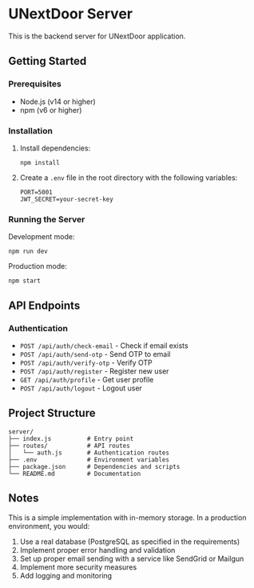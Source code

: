 # UNextDoor Server

This is the backend server for UNextDoor application.

## Getting Started

### Prerequisites

- Node.js (v14 or higher)
- npm (v6 or higher)

### Installation

1. Install dependencies:
   ```
   npm install
   ```

2. Create a `.env` file in the root directory with the following variables:
   ```
   PORT=5001
   JWT_SECRET=your-secret-key
   ```

### Running the Server

Development mode:
```
npm run dev
```

Production mode:
```
npm start
```

## API Endpoints

### Authentication

- `POST /api/auth/check-email` - Check if email exists
- `POST /api/auth/send-otp` - Send OTP to email
- `POST /api/auth/verify-otp` - Verify OTP
- `POST /api/auth/register` - Register new user
- `GET /api/auth/profile` - Get user profile
- `POST /api/auth/logout` - Logout user

## Project Structure

```
server/
├── index.js          # Entry point
├── routes/           # API routes
│   └── auth.js       # Authentication routes
├── .env              # Environment variables
├── package.json      # Dependencies and scripts
└── README.md         # Documentation
```

## Notes

This is a simple implementation with in-memory storage. In a production environment, you would:

1. Use a real database (PostgreSQL as specified in the requirements)
2. Implement proper error handling and validation
3. Set up proper email sending with a service like SendGrid or Mailgun
4. Implement more security measures
5. Add logging and monitoring

